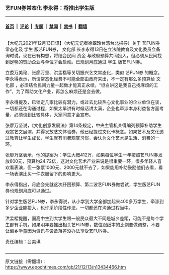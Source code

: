 ### 艺FUN券常态化 李永得：将推出学生版

---

#### [首页](../../../..?n13434466) &nbsp;|&nbsp; [评论](../../../../../epoch-comment?n13434466) &nbsp;|&nbsp; [专题](../../../../../epoch-special?n13434466) &nbsp;|&nbsp; [禁闻](../../../../../epoch-news?n13434466) &nbsp;|&nbsp; [禁书](../../../../../books?n13434466) &nbsp;|&nbsp; [翻墙](https://github.com/gfw-breaker/nogfw/blob/master/README.md?n13434466)


<div class="column" id="artbody" itemprop="articleBody">
 <!-- article content begin -->
 <p>
  【大纪元2021年12月13日讯】（大纪元记者徐翠玲台湾台北报导）关于
  <ok href="https://www.epochtimes.com/gb/tag/%E8%89%BAfun%E5%88%B8.html">
   艺FUN券
  </ok>
  常态化及
  <ok href="https://www.epochtimes.com/gb/tag/%E5%AD%A6%E7%94%9F.html">
   学生
  </ok>
  版艺FUN券，
  <ok href="https://www.epochtimes.com/gb/tag/%E6%96%87%E5%8C%96%E9%83%A8.html">
   文化部
  </ok>
  长李永得13日在立法院教育及文化委员会备询时说，现在已有构想，将结合民间
  <ok href="https://www.epochtimes.com/gb/tag/%E8%B5%84%E9%87%91.html">
   资金
  </ok>
  与政府预算共同投入，但必须从民间找到足够的赞助企业与单位才会启动。已规划月底通过
  <ok href="https://www.epochtimes.com/gb/tag/%E5%AD%A6%E7%94%9F.html">
   学生
  </ok>
  版艺FUN券。
 </p>
 <p>
  立委万美玲、张廖万坚、洪孟楷等关切振兴艺文常态化，类似
  <ok href="https://www.epochtimes.com/gb/tag/%E8%89%BAfun%E5%88%B8.html">
   艺FUN券
  </ok>
  的概念。李永得表示，所谓常态化经费不可能全部由政府来出，不一定有那么多预算给
  <ok href="https://www.epochtimes.com/gb/tag/%E6%96%87%E5%8C%96%E9%83%A8.html">
   文化部
  </ok>
  ，必须结合民间力量一起做才能真正永续。“坦白讲这是我自己找麻烦的工作”，为了帮助文化产业，再怎么麻烦还是会去做。
 </p>
 <p>
  李永得提及，已锁定几家比较有潜力，或过去比较热心文化事业的企业单位在谈，一切都还在沟通过程，如果太早讲有时候话讲太满，企业也牵涉本身利益各方面考量，必须谈到比较具体，大家同意才会宣布。
 </p>
 <p>
  张廖万坚说，《文化创意发展法》第14条规定，中央主管机关得编列预算补助学生观赏艺文展演，并得发放艺文体验券，他已经提过文化卡概念。如果艺术及文化透过教育让学生成长，学生就有消费观赏习惯，会认为文化艺术是生活、消费的一环。
 </p>
 <p>
  张廖万坚表示，他的提案为：学生大概412万，如果每位学生一年按照艺FUN券发放600元，预算约24.72亿，这对文化艺术产业来说是很重要一环，很多年轻人喜欢看表演，但一张票1000元、2000元就不去了，如果能用补助鼓励他们去看，看一场表演比买一件衣服留下的影响更大。
 </p>
 <p>
  李永得指出，月底会先就这次纾困预算、第二波艺FUN券做尝试，学生版艺FUN券也规划月底可以通过。
 </p>
 <p>
  针对学生版艺FUN券，李永得说，从小学到大学全部加起来400多万学生，牵涉到多少企业能投入，也许采阶段性作法，一切都还在沟通过程当中。
 </p>
 <p>
  洪孟楷提醒，国高中生到大学生跟一般民众最大不同是城乡差距，可能不是每个学生都有手机，如果明年要推出相关艺FUN券，数位跟纸本的比例要做调整，不要让偏乡学童因为资讯与设备落差没办法享受艺FUN券。
 </p>
 <p>
  责任编辑：吕美琪
 </p>
 <!-- article content end -->
</div>


---

原文链接（需翻墙）：https://www.epochtimes.com/gb/21/12/13/n13434466.htm